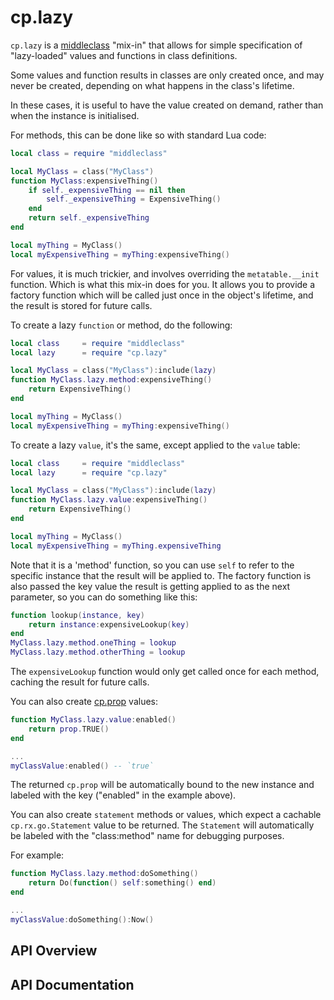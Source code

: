 # cp.lazy

`cp.lazy` is a [middleclass](https://github.com/kikito/middleclass) "mix-in" that allows for
simple specification of "lazy-loaded" values and functions in class definitions.

Some values and function results in classes are only created once, and may never be created,
depending on what happens in the class's lifetime.

In these cases, it is useful to have the value created on demand, rather than when the instance
is initialised.

For methods, this can be done like so with standard Lua code:

```lua
local class = require "middleclass"

local MyClass = class("MyClass")
function MyClass:expensiveThing()
    if self._expensiveThing == nil then
        self._expensiveThing = ExpensiveThing()
    end
    return self._expensiveThing
end

local myThing = MyClass()
local myExpensiveThing = myThing:expensiveThing()
```

For values, it is much trickier, and involves overriding the `metatable.__init` function. Which is
what this mix-in does for you. It allows you to provide a factory function which will be called just
once in the object's lifetime, and the result is stored for future calls.

To create a lazy `function` or method, do the following:

```lua
local class     = require "middleclass"
local lazy      = require "cp.lazy"

local MyClass = class("MyClass"):include(lazy)
function MyClass.lazy.method:expensiveThing()
    return ExpensiveThing()
end

local myThing = MyClass()
local myExpensiveThing = myThing:expensiveThing()
```

To create a lazy `value`, it's the same, except applied to the `value` table:

```lua
local class     = require "middleclass"
local lazy      = require "cp.lazy"

local MyClass = class("MyClass"):include(lazy)
function MyClass.lazy.value:expensiveThing()
    return ExpensiveThing()
end

local myThing = MyClass()
local myExpensiveThing = myThing.expensiveThing
```

Note that it is a 'method' function, so you can use `self` to refer to the specific instance
that the result will be applied to. The factory function is also passed the key value the
result is getting applied to as the next parameter, so you can do something like this:

```lua
function lookup(instance, key)
    return instance:expensiveLookup(key)
end
MyClass.lazy.method.oneThing = lookup
MyClass.lazy.method.otherThing = lookup
```

The `expensiveLookup` function would only get called once for each method, caching the result for future calls.

You can also create [cp.prop](cp.prop.md) values:

```lua
function MyClass.lazy.value:enabled()
    return prop.TRUE()
end

...
myClassValue:enabled() -- `true`
```

The returned `cp.prop` will be automatically bound
to the new instance and labeled with the key ("enabled" in the example above).

You can also create `statement` methods or values, which expect a cachable `cp.rx.go.Statement` value to be returned.
The `Statement` will automatically be labeled with the "class:method" name for debugging purposes.

For example:

```lua
function MyClass.lazy.method:doSomething()
    return Do(function() self:something() end)
end

...
myClassValue:doSomething():Now()
```

## API Overview

## API Documentation

